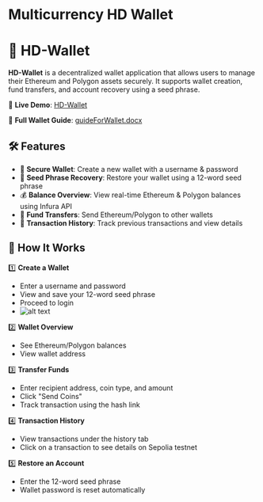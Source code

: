# Multicurrency HD Wallet
# 🚀 HD-Wallet

**HD-Wallet** is a decentralized wallet application that allows users to manage their Ethereum and Polygon assets securely. It supports wallet creation, fund transfers, and account recovery using a seed phrase.

🔗 **Live Demo**: [HD-Wallet](https://suhelkh0.github.io/Multicurrency-HD-Wallet/
)  

📖 **Full Wallet Guide**: [guideForWallet.docx](https://suhelkh0.github.io/Multicurrency-HD-Wallet/guideForWallet.docx)

## 🛠️ Features
- 🔐 **Secure Wallet**: Create a new wallet with a username & password
- 💾 **Seed Phrase Recovery**: Restore your wallet using a 12-word seed phrase
- 💰 **Balance Overview**: View real-time Ethereum & Polygon balances using Infura API
- 🔄 **Fund Transfers**: Send Ethereum/Polygon to other wallets
- 📜 **Transaction History**: Track previous transactions and view details

## 📜 How It Works
1️⃣ **Create a Wallet**
- Enter a username and password
- View and save your 12-word seed phrase
- Proceed to login
- ![alt text](https://suhelkh0.github.io/Multicurrency-HD-Wallet/Readme_Images/SignUp.png
)
  

2️⃣ **Wallet Overview**
- See Ethereum/Polygon balances
- View wallet address

3️⃣ **Transfer Funds**
- Enter recipient address, coin type, and amount
- Click "Send Coins"
- Track transaction using the hash link

4️⃣ **Transaction History**
- View transactions under the history tab
- Click on a transaction to see details on Sepolia testnet

5️⃣ **Restore an Account**
- Enter the 12-word seed phrase
- Wallet password is reset automatically
